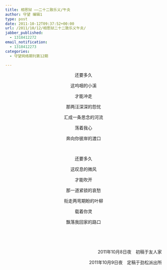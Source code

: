 ```yaml
---
title: 相思狱 ——二十二致乐义/午炎
author: 守望 编辑1
type: post
date: 2011-10-12T09:37:52+00:00
url: /2011/10/12/相思狱二十二致乐义午炎/
jabber_published:
  - 1318412272
email_notification:
  - 1318412273
categories:
  - 守望网络期刊第12期

---
```

<p style="text-align: center;">
  还要多久
</p>

<p style="text-align: center;">
  这呜咽的小溪
</p>

<p style="text-align: center;">
  才能冲走<!--more-->
</p>

<p style="text-align: center;">
  那两汪深深的怨忧
</p>

<p style="text-align: center;">
  汇成一条思念的河流
</p>

<p style="text-align: center;">
  荡着我心
</p>

<p style="text-align: center;">
  奔向你彼岸的渡口
</p>

<p style="text-align: center;">
   
</p>

<p style="text-align: center;">
  还要多久
</p>

<p style="text-align: center;">
  这叹息的微风
</p>

<p style="text-align: center;">
  才能吹开
</p>

<p style="text-align: center;">
  那一道紧锁的哀愁
</p>

<p style="text-align: center;">
  衔走两弯期盼的叶柳
</p>

<p style="text-align: center;">
  载着你灵
</p>

<p style="text-align: center;">
  飘落我回家的路口
</p>

<p style="text-align: center;">
   
</p>

<p style="text-align: center;">
   
</p>

<p style="text-align: right;">
  2011年10月8日夜　初稿于友人家
</p>

<p style="text-align: right;">
  2011年10月9日夜　定稿于劲松派出所
</p>